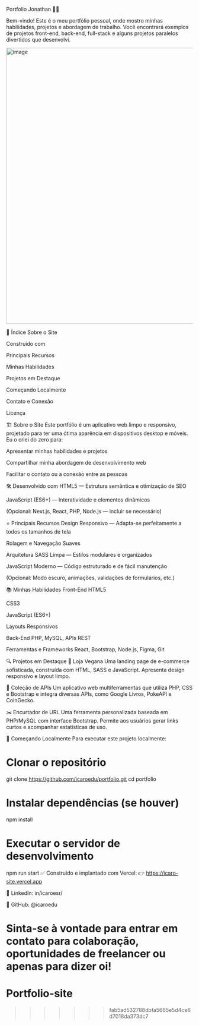 Portfolio Jonathan 🧑‍💻

Bem-vindo!
Este é o meu portfólio pessoal, onde mostro minhas habilidades, projetos e abordagem de trabalho. Você encontrará exemplos de projetos front-end, back-end, full-stack e alguns projetos paralelos divertidos que desenvolvi.

<img width="1373" height="743" alt="image" src="https://github.com/user-attachments/assets/3f0308de-e641-439f-87e4-1776f4aa4022" />



📑 Índice
Sobre o Site

Construído com

Principais Recursos

Minhas Habilidades

Projetos em Destaque

Começando Localmente

Contato e Conexão

Licença


🏗️ Sobre o Site
Este portfólio é um aplicativo web limpo e responsivo, projetado para ter uma ótima aparência em dispositivos desktop e móveis.
Eu o criei do zero para:

Apresentar minhas habilidades e projetos

Compartilhar minha abordagem de desenvolvimento web

Facilitar o contato ou a conexão entre as pessoas


🛠️ Desenvolvido com
HTML5 — Estrutura semântica e otimização de SEO

JavaScript (ES6+) — Interatividade e elementos dinâmicos

(Opcional: Next.js, React, PHP, Node.js — incluir se necessário)


⭐ Principais Recursos
Design Responsivo — Adapta-se perfeitamente a todos os tamanhos de tela

Rolagem e Navegação Suaves

Arquitetura SASS Limpa — Estilos modulares e organizados

JavaScript Moderno — Código estruturado e de fácil manutenção

(Opcional: Modo escuro, animações, validações de formulários, etc.)


📚 Minhas Habilidades
Front-End
HTML5

CSS3

JavaScript (ES6+)

Layouts Responsivos

Back-End
PHP, MySQL, APIs REST

Ferramentas e Frameworks
React, Bootstrap, Node.js, Figma, Git


🔍 Projetos em Destaque
🛒 Loja Vegana
Uma landing page de e-commerce sofisticada, construída com HTML, SASS e JavaScript. Apresenta design responsivo e layout limpo.

🔗 Coleção de APIs
Um aplicativo web multiferramentas que utiliza PHP, CSS e Bootstrap e integra diversas APIs, como Google Livros, PokeAPI e CoinGecko.

✂️ Encurtador de URL
Uma ferramenta personalizada baseada em PHP/MySQL com interface Bootstrap. Permite aos usuários gerar links curtos e acompanhar estatísticas de uso.


🚀 Começando Localmente
Para executar este projeto localmente:

# Clonar o repositório
git clone https://github.com/icaroedu/portfolio.git
cd portfolio

# Instalar dependências (se houver)
npm install

# Executar o servidor de desenvolvimento
npm run start
✅ Construído e implantado com Vercel:
👉 https://icaro-site.vercel.app

🔗 LinkedIn: in/icaroesr/

🐙 GitHub: @icaroedu

Sinta-se à vontade para entrar em contato para colaboração, oportunidades de freelancer ou apenas para dizer oi!
=======
# Portfolio-site
>>>>>>> fab5ad532788dbfa5665e5d4ce6d7018da373dc7
